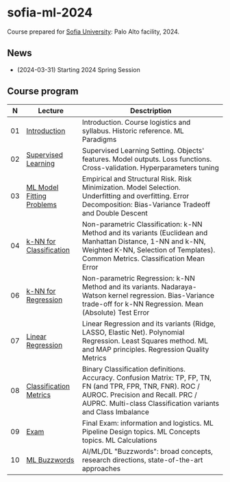 # sofia-ml-2024
Course prepared for [Sofia University](https://www.sofia.edu): Palo Alto facility, 2024.

## News
* (2024-03-31) Starting 2024 Spring Session

## Course program
| N  | Lecture       | Desctription                                 | 
| -- | ------------- | -------------                                | 
| 01 | [Introduction](/lectures/lecture_ml_01_2024.pdf)    | Introduction. Course logistics and syllabus. Historic reference. ML Paradigms |
| 02 | [Supervised Learning](/lectures/lecture_ml_02_2024.pdf)    | Supervised Learning Setting. Objects' features. Model outputs. Loss functions. Cross-validation. Hyperparameters tuning |
| 03 | [ML Model Fitting Problems](/lectures/lecture_ml_03_2024.pdf)    | Empirical and Structural Risk. Risk Minimization. Model Selection. Underfitting and overfitting. Error Decomposition: Bias-Variance Tradeoff and Double Descent |
| 04 | [k-NN for Classification](/lectures/lecture_ml_04_2024.pdf)    | Non-parametric Classification: k-NN Method and its variants (Euclidean and Manhattan Distance, 1-NN and k-NN, Weighted K-NN, Selection of Templates). Common Metrics. Classification Mean Error |
| 06 | [k-NN for Regression](/lectures/lecture_ml_06_2024.pdf)    | Non-parametric Regression: k-NN Method and its variants. Nadaraya-Watson kernel regression. Bias-Variance trade-off for k-NN Regression. Mean (Absolute) Test Error |
| 07 | [Linear Regression](/lectures/lecture_ml_07_2024.pdf)    | Linear Regression and its variants (Ridge, LASSO, Elastic Net). Polynomial Regression. Least Squares method. ML and MAP principles. Regression Quality Metrics |
| 08 | [Classification Metrics](/lectures/lecture_ml_08_2024.pdf)    | Binary Classification definitions. Accuracy. Confusion Matrix: TP, FP, TN, FN (and TPR, FPR, TNR, FNR). ROC / AUROC. Precision and Recall. PRC / AUPRC. Multi-class Classification variants and Class Imbalance |
| 09 | [Exam](/lectures/lecture_ml_09_2024.pdf)    | Final Exam: information and logistics. ML Pipeline Design topics. ML Concepts topics. ML Calculations |
| 10 | [ML Buzzwords](/lectures/lecture_ml_10_2024.pdf)    | AI/ML/DL "Buzzwords": broad concepts, research directions, state-of-the-art approaches |
